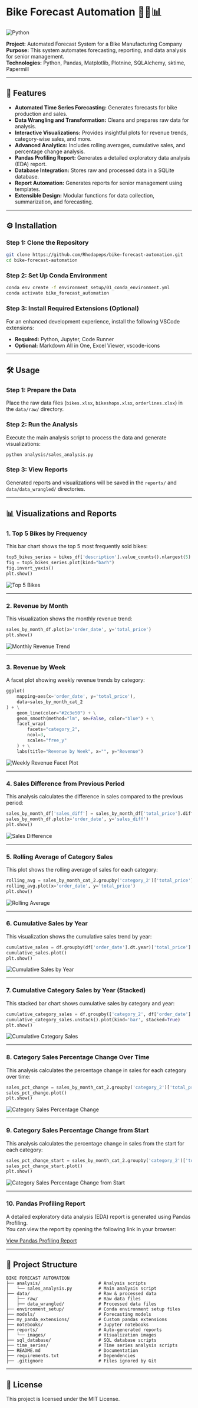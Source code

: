 # Bike Forecast Automation 🚴‍♂️📊

![Python](https://img.shields.io/badge/language-Python-blue.svg)

**Project:** Automated Forecast System for a Bike Manufacturing Company  
**Purpose:** This system automates forecasting, reporting, and data analysis for senior management.  
**Technologies:** Python, Pandas, Matplotlib, Plotnine, SQLAlchemy, sktime, Papermill  

---

## 📌 Features

- **Automated Time Series Forecasting:** Generates forecasts for bike production and sales.
- **Data Wrangling and Transformation:** Cleans and prepares raw data for analysis.
- **Interactive Visualizations:** Provides insightful plots for revenue trends, category-wise sales, and more.
- **Advanced Analytics:** Includes rolling averages, cumulative sales, and percentage change analysis.
- **Pandas Profiling Report:** Generates a detailed exploratory data analysis (EDA) report.
- **Database Integration:** Stores raw and processed data in a SQLite database.
- **Report Automation:** Generates reports for senior management using templates.
- **Extensible Design:** Modular functions for data collection, summarization, and forecasting.

---

## ⚙️ Installation

### Step 1: Clone the Repository

```sh
git clone https://github.com/Rhodapeps/bike-forecast-automation.git
cd bike-forecast-automation
```

### Step 2: Set Up Conda Environment

```sh
conda env create -f environment_setup/01_conda_environment.yml
conda activate bike_forecast_automation
```

### Step 3: Install Required Extensions (Optional)

For an enhanced development experience, install the following VSCode extensions:

- **Required:** Python, Jupyter, Code Runner
- **Optional:** Markdown All in One, Excel Viewer, vscode-icons

---

## 🛠 Usage

### Step 1: Prepare the Data

Place the raw data files (`bikes.xlsx`, `bikeshops.xlsx`, `orderlines.xlsx`) in the `data/raw/` directory.

### Step 2: Run the Analysis

Execute the main analysis script to process the data and generate visualizations:

```sh
python analysis/sales_analysis.py
```

### Step 3: View Reports

Generated reports and visualizations will be saved in the `reports/` and `data/data_wrangled/` directories.

---

## 📊 Visualizations and Reports

### 1. **Top 5 Bikes by Frequency**

This bar chart shows the top 5 most frequently sold bikes:

```python
top5_bikes_series = bikes_df['description'].value_counts().nlargest(5)
fig = top5_bikes_series.plot(kind="barh")
fig.invert_yaxis()
plt.show()
```

![Top 5 Bikes](reports/images/top_5_bikes_series.png)

---

### 2. **Revenue by Month**

This visualization shows the monthly revenue trend:

```python
sales_by_month_df.plot(x='order_date', y='total_price')
plt.show()
```

![Monthly Revenue Trend](reports/images/revenue_by_month.png)

---

### 3. **Revenue by Week**

A facet plot showing weekly revenue trends by category:

```python
ggplot(
    mapping=aes(x='order_date', y='total_price'),
    data=sales_by_month_cat_2
) + \
    geom_line(color="#2c3e50") + \
    geom_smooth(method="lm", se=False, color="blue") + \
    facet_wrap(
        facets="category_2",
        ncol=3,
        scales="free_y"
    ) + \
    labs(title="Revenue by Week", x="", y="Revenue")
```

![Weekly Revenue Facet Plot](reports/images/revenue_by_week.png)

---

### 4. **Sales Difference from Previous Period**

This analysis calculates the difference in sales compared to the previous period:

```python
sales_by_month_df['sales_diff'] = sales_by_month_df['total_price'].diff()
sales_by_month_df.plot(x='order_date', y='sales_diff')
plt.show()
```

![Sales Difference](reports/images/sales_difference_from_previous_period.png)

---

### 5. **Rolling Average of Category Sales**

This plot shows the rolling average of sales for each category:

```python
rolling_avg = sales_by_month_cat_2.groupby('category_2')['total_price'].rolling(window=4).mean().reset_index()
rolling_avg.plot(x='order_date', y='total_price')
plt.show()
```

![Rolling Average](reports/images/rolling_average_category_sales.png)

---

### 6. **Cumulative Sales by Year**

This visualization shows the cumulative sales trend by year:

```python
cumulative_sales = df.groupby(df['order_date'].dt.year)['total_price'].cumsum()
cumulative_sales.plot()
plt.show()
```

![Cumulative Sales by Year](reports/images/cumulative_sales_by_year.png)

---

### 7. **Cumulative Category Sales by Year (Stacked)**

This stacked bar chart shows cumulative sales by category and year:

```python
cumulative_category_sales = df.groupby(['category_2', df['order_date'].dt.year])['total_price'].cumsum()
cumulative_category_sales.unstack().plot(kind='bar', stacked=True)
plt.show()
```

![Cumulative Category Sales](reports/images/cumulative_category_sales_by_year_stacked.png)

---

### 8. **Category Sales Percentage Change Over Time**

This analysis calculates the percentage change in sales for each category over time:

```python
sales_pct_change = sales_by_month_cat_2.groupby('category_2')['total_price'].pct_change()
sales_pct_change.plot()
plt.show()
```

![Category Sales Percentage Change](reports/images/category_sales_percentage_change_over_time.png)

---

### 9. **Category Sales Percentage Change from Start**

This analysis calculates the percentage change in sales from the start for each category:

```python
sales_pct_change_start = sales_by_month_cat_2.groupby('category_2')['total_price'].apply(lambda x: x / x.iloc[0] - 1)
sales_pct_change_start.plot()
plt.show()
```

![Category Sales Percentage Change from Start](reports/images/category_sales_percentage_change_from_start.png)

---

### 10. **Pandas Profiling Report**

A detailed exploratory data analysis (EDA) report is generated using Pandas Profiling.  
You can view the report by opening the following link in your browser:

[View Pandas Profiling Report]([http://](http://127.0.0.1:3000/reports/profile_report.html))


---

## 📂 Project Structure

```text
BIKE FORECAST AUTOMATION
├── analysis/                      # Analysis scripts
│   └── sales_analysis.py          # Main analysis script
├── data/                          # Raw & processed data
│   ├── raw/                       # Raw data files
│   ├── data_wrangled/             # Processed data files
├── environment_setup/             # Conda environment setup files
├── models/                        # Forecasting models
├── my_panda_extensions/           # Custom pandas extensions
├── notebooks/                     # Jupyter notebooks
├── reports/                       # Auto-generated reports
│   └── images/                    # Visualization images
├── sql_database/                  # SQL database scripts
├── time_series/                   # Time series analysis scripts
├── README.md                      # Documentation
├── requirements.txt               # Dependencies
├── .gitignore                     # Files ignored by Git
```

---

## 📄 License

This project is licensed under the MIT License.
